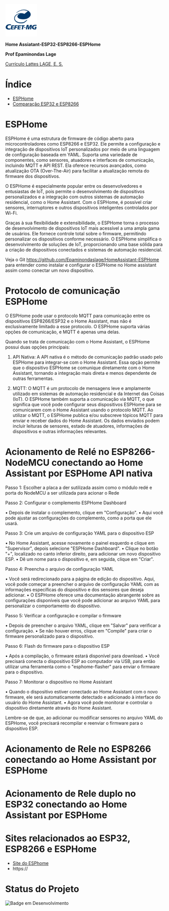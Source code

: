 <td style="width: 20%;"><img src="https://github.com/Epaminondaslage/Automacao-industrial-e-residencial-Ecossistema-didatico/blob/main/img/Logo_CEFET-MG.png" width="20%"></td>
<p><strong>Home Assiatant-ESP32-ESP8266-ESPHome </strong></p>
<p><strong>Prof Epaminondas Lage</strong></p>
<a href="http://lattes.cnpq.br/7787341723868111"> Currículo Lattes LAGE, E. S.</a> 

# Índice 
* [ESPHome](#ESPHome)
* [Comparação ESP32 e ESP8266](#Comparação-ESP32-e-ESP8266)

# ESPHome  

ESPHome é uma estrutura de firmware de código aberto para microcontroladores como ESP8266 e ESP32. Ele permite a configuração e integração de dispositivos IoT personalizados por meio de uma linguagem de configuração baseada em YAML. Suporta uma variedade de componentes, como sensores, atuadores e interfaces de comunicação, incluindo MQTT e API REST. Ela oferece recursos avançados, como atualização OTA (Over-The-Air) para facilitar a atualização remota do firmware dos dispositivos.

O ESPHome é especialmente popular entre os desenvolvedores e entusiastas de IoT, pois permite o desenvolvimento de dispositivos personalizados e a integração com outros sistemas de automação residencial, como o Home Assistant. Com o ESPHome, é possível criar sensores, interruptores e outros dispositivos inteligentes controlados por Wi-Fi.

Graças à sua flexibilidade e extensibilidade, o ESPHome torna o processo de desenvolvimento de dispositivos IoT mais acessível a uma ampla gama de usuários. Ele fornece controle total sobre o firmware, permitindo personalizar os dispositivos conforme necessário. O ESPHome simplifica o desenvolvimento de soluções de IoT, proporcionando uma base sólida para a criação de dispositivos conectados e sistemas de automação residencial.

Veja o Git https://github.com/Epaminondaslage/HomeAssistant-ESPHome para entender como instalar e configurar o ESPHome no Home assistant assim como conectar um novo dispositivo.

# Protocolo de comunicação ESPHome

O ESPHome pode usar o protocolo MQTT para comunicação entre os dispositivos ESP8266/ESP32 e o Home Assistant, mas não é exclusivamente limitado a esse protocolo. O ESPHome suporta várias opções de comunicação, e MQTT é apenas uma delas.

Quando se trata de comunicação com o Home Assistant, o ESPHome possui duas opções principais:

1.	API Nativa: A API nativa é o método de comunicação padrão usado pelo ESPHome para integrar-se com o Home Assistant. Essa opção permite que o dispositivo ESPHome se comunique diretamente com o Home Assistant, tornando a integração mais direta e menos dependente de outras ferramentas.

2.	MQTT: O MQTT é um protocolo de mensagens leve e amplamente utilizado em sistemas de automação residencial e da Internet das Coisas (IoT). O ESPHome também suporta a comunicação via MQTT, o que significa que você pode configurar seus dispositivos ESPHome para se comunicarem com o Home Assistant usando o protocolo MQTT. Ao utilizar o MQTT, o ESPHome publica e/ou subscreve tópicos MQTT para enviar e receber dados do Home Assistant. Os dados enviados podem incluir leituras de sensores, estado de atuadores, informações de dispositivos e outras informações relevantes.
   
# Acionamento de Relé no ESP8266-NodeMCU conectando ao Home Assistant por ESPHome API nativa 

Passo 1: Escolher a placa a der sutilizada assim como o módulo redé e porta do NodeMCU a ser utilizada para acionar o Rede

Passo 2: Configurar o complemento ESPHome Dashboard

•	Depois de instalar o complemento, clique em "Configuração".
•	Aqui você pode ajustar as configurações do complemento, como a porta que ele usará.

Passo 3: Crie um arquivo de configuração YAML para o dispositivo ESP

•	No Home Assistant, acesse novamente o painel esquerdo e clique em "Supervisor", depois selecione "ESPHome Dashboard".
•	Clique no botão "+", localizado no canto inferior direito, para adicionar um novo dispositivo ESP.
•	Dê um nome para o dispositivo e, em seguida, clique em "Criar".

Passo 4: Preencha o arquivo de configuração YAML

•	Você será redirecionado para a página de edição do dispositivo. Aqui, você pode começar a preencher o arquivo de configuração YAML com as informações específicas do dispositivo e dos sensores que deseja adicionar.
•	O ESPHome oferece uma documentação abrangente sobre as configurações disponíveis que você pode adicionar ao arquivo YAML para personalizar o comportamento do dispositivo.

Passo 5: Verificar a configuração e compilar o firmware

•	Depois de preencher o arquivo YAML, clique em "Salvar" para verificar a configuração.
•	Se não houver erros, clique em "Compile" para criar o firmware personalizado para o dispositivo.

Passo 6: Flash do firmware para o dispositivo ESP

•	Após a compilação, o firmware estará disponível para download.
•	Você precisará conecta o dispositivo ESP ao computador via USB, para então utilizar uma ferramenta como o "esphome-flasher" para enviar o firmware para o dispositivo.

Passo 7: Monitorar o dispositivo no Home Assistant

•	Quando o dispositivo estiver conectado ao Home Assistant com o novo firmware, ele será automaticamente detectado e adicionado à interface do usuário do Home Assistant.
•	Agora você pode monitorar e controlar o dispositivo diretamente através do Home Assistant.

Lembre-se de que, ao adicionar ou modificar sensores no arquivo YAML do ESPHome, você precisará recompilar e reenviar o firmware para o dispositivo ESP.

# Acionamento de Rele no ESP8266 conectando ao Home Assistant por ESPHome 




# Acionamento de Rele duplo no ESP32 conectando ao Home Assistant por ESPHome 




# Sites relacionados ao ESP32, ESP8266 e ESPHome

* [Site do ESPhome](https://esphome.io/index.html)
* https://
  
# Status do Projeto

![Badge em Desenvolvimento](http://img.shields.io/static/v1?label=STATUS&message=EM%20DESENVOLVIMENTO&color=GREEN&style=for-the-badge)
